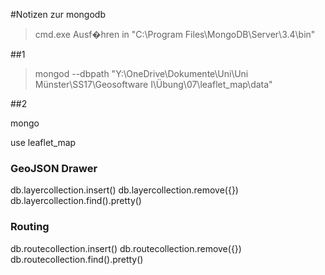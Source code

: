 #Notizen zur mongodb

> cmd.exe Ausf�hren in "C:\Program Files\MongoDB\Server\3.4\bin"


##1

> mongod --dbpath "Y:\OneDrive\Dokumente\Uni\Uni Münster\SS17\Geosoftware I\Übung\07\leaflet_map\data"


##2

mongo

use leaflet_map

### GeoJSON Drawer
db.layercollection.insert()
db.layercollection.remove({})
db.layercollection.find().pretty()


### Routing
db.routecollection.insert()
db.routecollection.remove({})
db.routecollection.find().pretty()